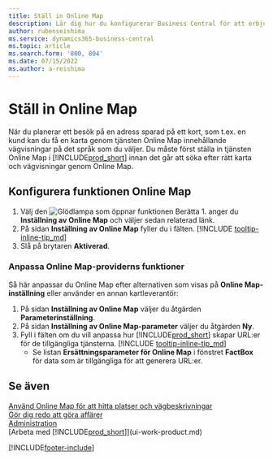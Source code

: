 ```yaml
---
title: Ställ in Online Map
description: Lär dig hur du konfigurerar Business Central för att erbjuda vägbeskrivningar och plats information med en Online Map-tjänst.
author: rubenseishima
ms.service: dynamics365-business-central
ms.topic: article
ms.search.form: '800, 804'
ms.date: 07/15/2022
ms.author: a-reishima
---
```

# <a name="set-up-online-maps"></a>Ställ in Online Map

När du planerar ett besök på en adress sparad på ett kort, som t.ex. en kund kan du få en karta genom tjänsten Online Map innehållande vägvisningar på det språk som du väljer. Du måste först ställa in tjänsten Online Map i [!INCLUDE[prod_short](includes/prod_short.md)] innan det går att söka efter rätt karta och vägvisningar genom Online Map.

## <a name="set-up-the-online-map-feature"></a>Konfigurera funktionen Online Map

1. Välj den ![Glödlampa som öppnar funktionen Berätta 1.](media/ui-search/search_small.png "Berätta för mig vad du vill göra") anger du **Inställning av Online Map** och väljer sedan relaterad länk.
2. På sidan **Inställning av Online Map** fyller du i fälten. [!INCLUDE [tooltip-inline-tip_md](includes/tooltip-inline-tip_md.md)]
3. Slå på brytaren **Aktiverad**.

### <a name="customize-the-online-map-provider-features"></a>Anpassa Online Map-providerns funktioner

Så här anpassar du Online Map efter alternativen som visas på **Online Map-inställning** eller använder en annan kartleverantör:

1. På sidan **Inställning av Online Map** väljer du åtgärden **Parameterinställning**.
2. På sidan **Inställning av Online Map-parameter** väljer du åtgärden **Ny**.
3. Fyll i fälten om du vill anpassa hur [!INCLUDE[prod_short](includes/prod_short.md)] skapar URL:er för de tillgängliga tjänsterna. [!INCLUDE [tooltip-inline-tip_md](includes/tooltip-inline-tip_md.md)]
   * Se listan **Ersättningsparameter för Online Map** i fönstret **FactBox** för data som är tillgängliga för att generera URL:er.

## <a name="see-also"></a>Se även

[Använd Online Map för att hitta platser och vägbeskrivningar](across-online-maps.md)  
[Gör dig redo att göra affärer](ui-get-ready-business.md)  
[Administration](admin-setup-and-administration.md)  
[Arbeta med [!INCLUDE[prod_short](includes/prod_short.md)]](ui-work-product.md)  

[!INCLUDE[footer-include](includes/footer-banner.md)]
